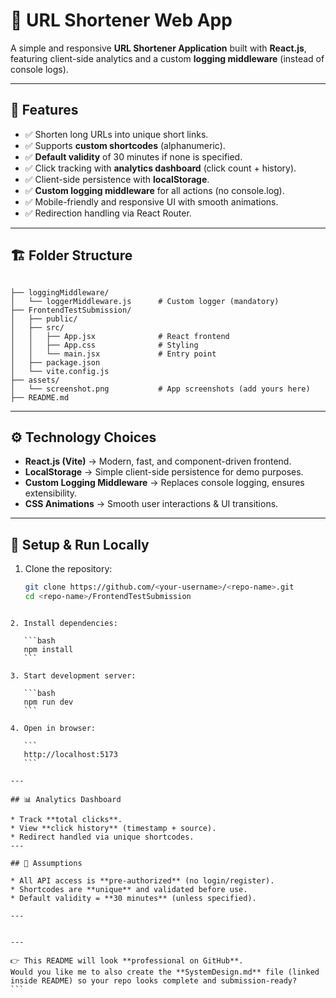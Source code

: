 # 🔗 URL Shortener Web App  

A simple and responsive **URL Shortener Application** built with **React.js**, featuring client-side analytics and a custom **logging middleware** (instead of console logs).  

---

## 📌 Features
- ✅ Shorten long URLs into unique short links.  
- ✅ Supports **custom shortcodes** (alphanumeric).  
- ✅ **Default validity** of 30 minutes if none is specified.  
- ✅ Click tracking with **analytics dashboard** (click count + history).  
- ✅ Client-side persistence with **localStorage**.  
- ✅ **Custom logging middleware** for all actions (no console.log).  
- ✅ Mobile-friendly and responsive UI with smooth animations.  
- ✅ Redirection handling via React Router.  

---

## 🏗️ Folder Structure
```

├── loggingMiddleware/
│   └── loggerMiddleware.js      # Custom logger (mandatory)
├── FrontendTestSubmission/
│   ├── public/
│   ├── src/
│   │   ├── App.jsx              # React frontend
│   │   ├── App.css              # Styling
│   │   └── main.jsx             # Entry point
│   ├── package.json
│   └── vite.config.js
├── assets/
│   └── screenshot.png           # App screenshots (add yours here)
├── README.md

````

---

## ⚙️ Technology Choices
- **React.js (Vite)** → Modern, fast, and component-driven frontend.  
- **LocalStorage** → Simple client-side persistence for demo purposes.  
- **Custom Logging Middleware** → Replaces console logging, ensures extensibility.  
- **CSS Animations** → Smooth user interactions & UI transitions.  

---

## 🚀 Setup & Run Locally

1. Clone the repository:
   ```bash
   git clone https://github.com/<your-username>/<repo-name>.git
   cd <repo-name>/FrontendTestSubmission
````

2. Install dependencies:

   ```bash
   npm install
   ```

3. Start development server:

   ```bash
   npm run dev
   ```

4. Open in browser:

   ```
   http://localhost:5173
   ```

---

## 📊 Analytics Dashboard

* Track **total clicks**.
* View **click history** (timestamp + source).
* Redirect handled via unique shortcodes.
---

## 📌 Assumptions

* All API access is **pre-authorized** (no login/register).
* Shortcodes are **unique** and validated before use.
* Default validity = **30 minutes** (unless specified).

---


---

👉 This README will look **professional on GitHub**.  
Would you like me to also create the **SystemDesign.md** file (linked inside README) so your repo looks complete and submission-ready?
```
